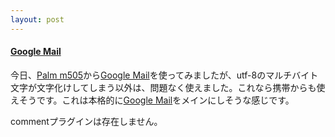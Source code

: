```yaml
---
layout: post
---
```

<h4><a href="http://mail.google.com/">Google Mail</a></h4>
<p>今日、<a href="/?page=Palm+m505" class="wikipage">Palm m505</a>から<a href="http://mail.google.com/">Google Mail</a>を使ってみましたが、utf-8のマルチバイト文字が文字化けしてしまう以外は、問題なく使えました。これなら携帯からも使えそうです。これは本格的に<a href="http://mail.google.com/">Google Mail</a>をメインにしそうな感じです。</p>
<p><span class="error">commentプラグインは存在しません。</span> </p>
